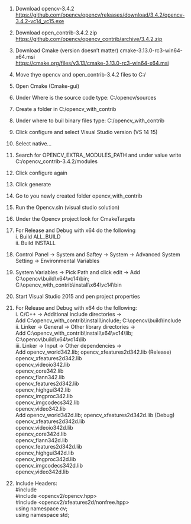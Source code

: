 1.	Download opencv-3.4.2 https://github.com/opencv/opencv/releases/download/3.4.2/opencv-3.4.2-vc14_vc15.exe  
2.	Download open_contrib-3.4.2.zip https://github.com/opencv/opencv_contrib/archive/3.4.2.zip  
3.	Download Cmake (version doesn’t matter) cmake-3.13.0-rc3-win64-x64.msi  
https://cmake.org/files/v3.13/cmake-3.13.0-rc3-win64-x64.msi  
4.	Move thye opencv and open_contrib-3.4.2 files to C:/  
5.	Open Cmake (Cmake-gui)  
6.	Under Where is the source code type: C:/opencv/sources  
7.	Create a folder in C:/opencv_with_contrib  
8.	Under where to buil binary files type: C:/opencv_with_contrib  
9.	Click configure and select Visual Studio version (VS 14 15)  
10.	Select native…  
11.	Search for OPENCV_EXTRA_MODULES_PATH and under value write C:/opencv_contrib-3.4.2/modules  
12.	Click configure again  
13.	Click generate  
14.	Go to you newly created folder opencv_with_contrib  
15.	Run the Opencv.sln (visual studio solution)  
16.	Under the Opencv project look for CmakeTargets  
17.	For Release and Debug with x64 do the following  
i.	Build ALL_BUILD  
ii.	Build INSTALL  
18.	Control Panel -> System and Saftey -> System -> Advanced System Setting -> Environmental Variables  
19.	System Variables -> Pick Path and click edit -> Add C:\opencv\build\x64\vc14\bin; C:\opencv_with_contrib\install\x64\vc14\bin  
20.	Start Visual Studio 2015 and pen project properties  
21.	For Release and Debug with x64 do the following:  
i.	C/C++ -> Additional include directories ->  
Add  C:\opencv_with_contrib\install\include; C:\opencv\build\include  
ii.	Linker -> General -> Other library directories ->  
Add  C:\opencv_with_contrib\install\x64\vc14\lib; C:\opencv\build\x64\vc14\lib  
iii.	Linker -> Input -> Other dependencies ->  
Add  opencv_world342.lib; opencv_xfeatures2d342.lib (Release)  
opencv_xfeatures2d342.lib  
opencv_videoio342.lib  
opencv_core342.lib  
opencv_flann342.lib  
opencv_features2d342.lib  
opencv_highgui342.lib  
opencv_imgproc342.lib  
opencv_imgcodecs342.lib  
opencv_video342.lib  
Add  opencv_world342d.lib; opencv_xfeatures2d342d.lib (Debug)  
opencv_xfeatures2d342d.lib  
opencv_videoio342d.lib  
opencv_core342d.lib  
opencv_flann342d.lib  
opencv_features2d342d.lib  
opencv_highgui342d.lib  
opencv_imgproc342d.lib  
opencv_imgcodecs342d.lib  
opencv_video342d.lib  
  
22.	Include Headers:  
#include <iostream>  
#include <opencv2/opencv.hpp>   
#include <opencv2/xfeatures2d/nonfree.hpp>  
using namespace cv;   
using namespace std;  
